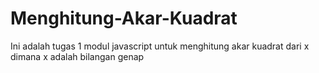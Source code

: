 # Menghitung-Akar-Kuadrat
Ini adalah tugas 1 modul javascript untuk menghitung akar kuadrat dari x dimana x adalah bilangan genap
